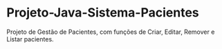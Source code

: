 # Projeto-Java-Sistema-Pacientes
Projeto de Gestão de Pacientes, com funções de Criar, Editar, Remover e Listar pacientes.
